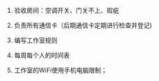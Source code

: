 1. 验收房间：空调开关、门关不上、瑕疵  

2. 负责所有通信卡（后期通信卡定期进行检查并登记)  

4. 编写工作室规则  

4. 每周每个人的时间表  

5. 工作室的WiFi使用手机电脑限制； 
